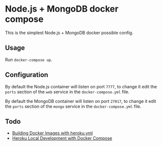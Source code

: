# Node.js + MongoDB docker compose

This is the simplest Node.js + MongoDB docker possible config.

## Usage

Run `docker-compose up`.

## Configuration

By default the Node.js container will listen on port `7777`, to change it edit the `ports` section of the `web` service in the `docker-compose.yml` file.

By default the MongoDB container will listen on port `27017`, to change it edit the `ports` section of the `mongo` service in the `docker-compose.yml` file.

## Todo

- [Building Docker Images with heroku.yml](https://devcenter.heroku.com/articles/build-docker-images-heroku-yml)
- [Heroku Local Development with Docker Compose](https://devcenter.heroku.com/articles/local-development-with-docker-compose)
